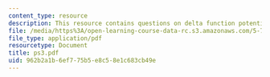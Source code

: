 ```yaml
---
content_type: resource
description: This resource contains questions on delta function potential.
file: /media/https%3A/open-learning-course-data-rc.s3.amazonaws.com/5-73-introductory-quantum-mechanics-i-fall-2005/962b2a1b6ef775b5e8c58e1c683cb49e_ps3.pdf
file_type: application/pdf
resourcetype: Document
title: ps3.pdf
uid: 962b2a1b-6ef7-75b5-e8c5-8e1c683cb49e
---
```

